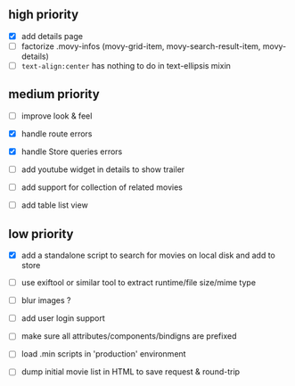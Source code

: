 ## high priority

- [x] add details page
- [ ] factorize .movy-infos (movy-grid-item, movy-search-result-item, movy-details)
- [ ] `text-align:center` has nothing to do in text-ellipsis mixin

## medium priority

- [ ] improve look & feel
- [x] handle route errors
- [x] handle Store queries errors

- [ ] add youtube widget in details to show trailer
- [ ] add support for collection of related movies
- [ ] add table list view

## low priority

- [x] add a standalone script to search for movies on local disk and add to store
- [ ] use exiftool or similar tool to extract runtime/file size/mime type
- [ ] blur images ?

- [ ] add user login support

- [ ] make sure all attributes/components/bindigns are prefixed
- [ ] load .min scripts in 'production' environment
- [ ] dump initial movie list in HTML to save request & round-trip
